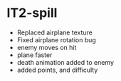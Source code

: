 # IT2-spill

* Replaced airplane texture
* Fixed airplane rotation bug
* enemy moves on hit
* plane faster
* death animation added to enemy
* added points, and difficulty
